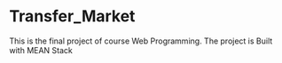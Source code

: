 # Transfer_Market
This is the final project of course Web Programming. 
The project is Built with MEAN Stack
